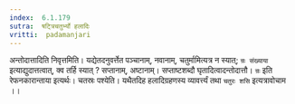 ```yaml
---
index:  6.1.179
sutra:  षट्त्रिचतुर्भ्यो हलादिः
vritti:  padamanjari
---
```


अन्तोदात्तादिति निवृत्तमिति। यद्येतदनुवर्त्तेत पञ्चानाम्, नवानाम्, चतुर्मामित्यत्र न स्यात्; `न्रः संख्याया` इत्याद्युदात्तत्वात्, क्व तर्हि स्यात् ? सप्तानाम्, अष्टानाम्। सप्ताष्टशब्दौ घृतादित्वादन्तोदात्तौ। `न्रः` इति रेफनकारान्ताया इत्यर्थः।
	चतस्रः पश्येति। यथैतदिह हलादिग्रहणस्य व्यावर्त्त्यं तथा `चतुरः शसि` इत्यत्रावोचाम ।।

